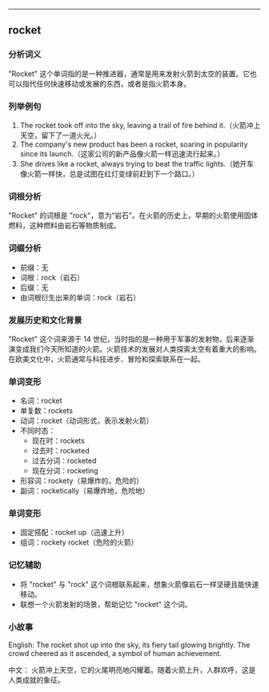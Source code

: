 
---------------
## rocket
### 分析词义
"Rocket" 这个单词指的是一种推进器，通常是用来发射火箭到太空的装置。它也可以指代任何快速移动或发展的东西，或者是指火箭本身。

### 列举例句
1. The rocket took off into the sky, leaving a trail of fire behind it.（火箭冲上天空，留下了一道火光。）
2. The company's new product has been a rocket, soaring in popularity since its launch.（这家公司的新产品像火箭一样迅速流行起来。）
3. She drives like a rocket, always trying to beat the traffic lights.（她开车像火箭一样快，总是试图在红灯变绿前赶到下一个路口。）

### 词根分析
"Rocket" 的词根是 "rock"，意为“岩石”。在火箭的历史上，早期的火箭使用固体燃料，这种燃料由岩石等物质制成。

### 词缀分析
- 前缀：无
- 词根：rock（岩石）
- 后缀：无
- 由词根衍生出来的单词：rock（岩石）

### 发展历史和文化背景
"Rocket" 这个词来源于 14 世纪，当时指的是一种用于军事的发射物，后来逐渐演变成我们今天所知道的火箭。火箭技术的发展对人类探索太空有着重大的影响。在欧美文化中，火箭通常与科技进步、冒险和探索联系在一起。

### 单词变形
- 名词：rocket
- 单复数：rockets
- 动词：rocket（动词形式，表示发射火箭）
- 不同时态：
  - 现在时：rockets
  - 过去时：rocketed
  - 过去分词：rocketed
  - 现在分词：rocketing
- 形容词：rockety（易爆炸的，危险的）
- 副词：rocketically（易爆炸地，危险地）

### 单词变形
- 固定搭配：rocket up（迅速上升）
- 组词：rockety rocket（危险的火箭）

### 记忆辅助
- 将 "rocket" 与 "rock" 这个词根联系起来，想象火箭像岩石一样坚硬且能快速移动。
- 联想一个火箭发射的场景，帮助记忆 "rocket" 这个词。

### 小故事
English:
The rocket shot up into the sky, its fiery tail glowing brightly. The crowd cheered as it ascended, a symbol of human achievement.

中文：
火箭冲上天空，它的火尾明亮地闪耀着。随着火箭上升，人群欢呼，这是人类成就的象征。

